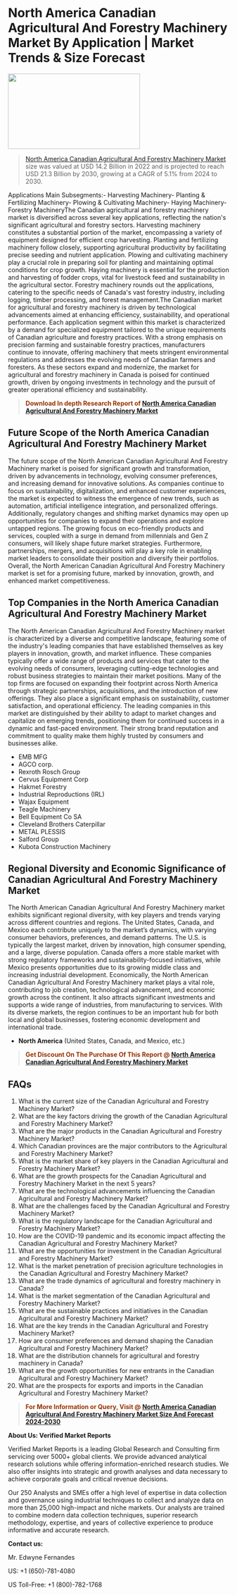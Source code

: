 <p><h1>North America Canadian Agricultural And Forestry Machinery Market By Application | Market Trends & Size Forecast</h1><p><img class="aligncenter size-medium wp-image-105565" src="https://ffe5etoiles.com/wp-content/uploads/2025/01/MST7-300x171.png" alt="" width="300" height="171" /></p><blockquote><p><a href="https://www.verifiedmarketreports.com/download-sample/?rid=134154&utm_source=Github-NA&utm_medium=378" target="_blank">North America Canadian Agricultural And Forestry Machinery Market</a> size was valued at USD 14.2 Billion in 2022 and is projected to reach USD 21.3 Billion by 2030, growing at a CAGR of 5.1% from 2024 to 2030.</p></blockquote>Applications Main Subsegments:- Harvesting Machinery- Planting & Fertilizing Machinery- Plowing & Cultivating Machinery- Haying Machinery- Forestry MachineryThe Canadian agricultural and forestry machinery market is diversified across several key applications, reflecting the nation's significant agricultural and forestry sectors. Harvesting machinery constitutes a substantial portion of the market, encompassing a variety of equipment designed for efficient crop harvesting. Planting and fertilizing machinery follow closely, supporting agricultural productivity by facilitating precise seeding and nutrient application. Plowing and cultivating machinery play a crucial role in preparing soil for planting and maintaining optimal conditions for crop growth. Haying machinery is essential for the production and harvesting of fodder crops, vital for livestock feed and sustainability in the agricultural sector. Forestry machinery rounds out the applications, catering to the specific needs of Canada's vast forestry industry, including logging, timber processing, and forest management.The Canadian market for agricultural and forestry machinery is driven by technological advancements aimed at enhancing efficiency, sustainability, and operational performance. Each application segment within this market is characterized by a demand for specialized equipment tailored to the unique requirements of Canadian agriculture and forestry practices. With a strong emphasis on precision farming and sustainable forestry practices, manufacturers continue to innovate, offering machinery that meets stringent environmental regulations and addresses the evolving needs of Canadian farmers and foresters. As these sectors expand and modernize, the market for agricultural and forestry machinery in Canada is poised for continued growth, driven by ongoing investments in technology and the pursuit of greater operational efficiency and sustainability.</p><blockquote><p><span style="color: #993300;"><strong>Download In depth Research Report of <a href="https://www.verifiedmarketreports.com/download-sample/?rid=134154&utm_source=Github-NA&utm_medium=378">North America Canadian Agricultural And Forestry Machinery Market</a></strong></span></p></blockquote><h2>Future Scope of the North America Canadian Agricultural And Forestry Machinery Market</h2><p>The future scope of the North American Canadian Agricultural And Forestry Machinery market is poised for significant growth and transformation, driven by advancements in technology, evolving consumer preferences, and increasing demand for innovative solutions. As companies continue to focus on sustainability, digitalization, and enhanced customer experiences, the market is expected to witness the emergence of new trends, such as automation, artificial intelligence integration, and personalized offerings. Additionally, regulatory changes and shifting market dynamics may open up opportunities for companies to expand their operations and explore untapped regions. The growing focus on eco-friendly products and services, coupled with a surge in demand from millennials and Gen Z consumers, will likely shape future market strategies. Furthermore, partnerships, mergers, and acquisitions will play a key role in enabling market leaders to consolidate their position and diversify their portfolios. Overall, the North American Canadian Agricultural And Forestry Machinery market is set for a promising future, marked by innovation, growth, and enhanced market competitiveness.</p><h2>Top Companies in the North America Canadian Agricultural And Forestry Machinery Market</h2><p>The North American Canadian Agricultural And Forestry Machinery market is characterized by a diverse and competitive landscape, featuring some of the industry's leading companies that have established themselves as key players in innovation, growth, and market influence. These companies typically offer a wide range of products and services that cater to the evolving needs of consumers, leveraging cutting-edge technologies and robust business strategies to maintain their market positions. Many of the top firms are focused on expanding their footprint across North America through strategic partnerships, acquisitions, and the introduction of new offerings. They also place a significant emphasis on sustainability, customer satisfaction, and operational efficiency. The leading companies in this market are distinguished by their ability to adapt to market changes and capitalize on emerging trends, positioning them for continued success in a dynamic and fast-paced environment. Their strong brand reputation and commitment to quality make them highly trusted by consumers and businesses alike.</p><p><ul><li>EMB MFG </li><li> AGCO corp. </li><li> Rexroth Rosch Group </li><li> Cervus Equipment Corp </li><li> Hakmet Forestry </li><li> Industrial Reproductions (IRL) </li><li> Wajax Equipment </li><li> Teagle Machinery </li><li> Bell Equipment Co SA </li><li> Cleveland Brothers Caterpillar </li><li> METAL PLESSIS </li><li> Salford Group </li><li> Kubota Construction Machinery</li></ul></p><h2>Regional Diversity and Economic Significance of Canadian Agricultural And Forestry Machinery Market</h2><p>The North American Canadian Agricultural And Forestry Machinery market exhibits significant regional diversity, with key players and trends varying across different countries and regions. The United States, Canada, and Mexico each contribute uniquely to the market’s dynamics, with varying consumer behaviors, preferences, and demand patterns. The U.S. is typically the largest market, driven by innovation, high consumer spending, and a large, diverse population. Canada offers a more stable market with strong regulatory frameworks and sustainability-focused initiatives, while Mexico presents opportunities due to its growing middle class and increasing industrial development. Economically, the North American Canadian Agricultural And Forestry Machinery market plays a vital role, contributing to job creation, technological advancement, and economic growth across the continent. It also attracts significant investments and supports a wide range of industries, from manufacturing to services. With its diverse markets, the region continues to be an important hub for both local and global businesses, fostering economic development and international trade.</p><ul> <li><strong>North America</strong> (United States, Canada, and Mexico, etc.)</li></ul><blockquote><p><span style="color: #993300;"><strong>Get Discount On The Purchase Of This Report @ <a href="https://www.verifiedmarketreports.com/ask-for-discount/?rid=134154&utm_source=Github-NA&utm_medium=378">North America Canadian Agricultural And Forestry Machinery Market</a></strong></span></p></blockquote><h2>FAQs</h2><p><ol> <li>What is the current size of the Canadian Agricultural and Forestry Machinery Market?</div><div></li> <li>What are the key factors driving the growth of the Canadian Agricultural and Forestry Machinery Market?</div><div></li> <li>What are the major products in the Canadian Agricultural and Forestry Machinery Market?</div><div></li> <li>Which Canadian provinces are the major contributors to the Agricultural and Forestry Machinery Market?</div><div></li> <li>What is the market share of key players in the Canadian Agricultural and Forestry Machinery Market?</div><div></li> <li>What are the growth prospects for the Canadian Agricultural and Forestry Machinery Market in the next 5 years?</div><div></li> <li>What are the technological advancements influencing the Canadian Agricultural and Forestry Machinery Market?</div><div></li> <li>What are the challenges faced by the Canadian Agricultural and Forestry Machinery Market?</div><div></li> <li>What is the regulatory landscape for the Canadian Agricultural and Forestry Machinery Market?</div><div></li> <li>How are the COVID-19 pandemic and its economic impact affecting the Canadian Agricultural and Forestry Machinery Market?</div><div></li> <li>What are the opportunities for investment in the Canadian Agricultural and Forestry Machinery Market?</div><div></li> <li>What is the market penetration of precision agriculture technologies in the Canadian Agricultural and Forestry Machinery Market?</div><div></li> <li>What are the trade dynamics of agricultural and forestry machinery in Canada?</div><div></li> <li>What is the market segmentation of the Canadian Agricultural and Forestry Machinery Market?</div><div></li> <li>What are the sustainable practices and initiatives in the Canadian Agricultural and Forestry Machinery Market?</div><div></li> <li>What are the key trends in the Canadian Agricultural and Forestry Machinery Market?</div><div></li> <li>How are consumer preferences and demand shaping the Canadian Agricultural and Forestry Machinery Market?</div><div></li> <li>What are the distribution channels for agricultural and forestry machinery in Canada?</div><div></li> <li>What are the growth opportunities for new entrants in the Canadian Agricultural and Forestry Machinery Market?</div><div></li> <li>What are the prospects for exports and imports in the Canadian Agricultural and Forestry Machinery Market?</div><div></li></ol></p><blockquote><p><span style="color: #993300;"><strong>For More Information or Query, Visit @ <a href="https://www.verifiedmarketreports.com/product/global-canadian-agricultural-and-forestry-machinery-market-report-2019-competitive-landscape-trends-and-opportunities/">North America Canadian Agricultural And Forestry Machinery Market Size And Forecast 2024-2030</a></strong></span></p></blockquote><p><strong>About Us: Verified Market Reports</strong></p><p>Verified Market Reports is a leading Global Research and Consulting firm servicing over 5000+ global clients. We provide advanced analytical research solutions while offering information-enriched research studies. We also offer insights into strategic and growth analyses and data necessary to achieve corporate goals and critical revenue decisions.</p><p>Our 250 Analysts and SMEs offer a high level of expertise in data collection and governance using industrial techniques to collect and analyze data on more than 25,000 high-impact and niche markets. Our analysts are trained to combine modern data collection techniques, superior research methodology, expertise, and years of collective experience to produce informative and accurate research.</p><p><strong>Contact us:</strong></p><p>Mr. Edwyne Fernandes</p><p>US: +1 (650)-781-4080</p><p>US Toll-Free: +1 (800)-782-1768</p>
